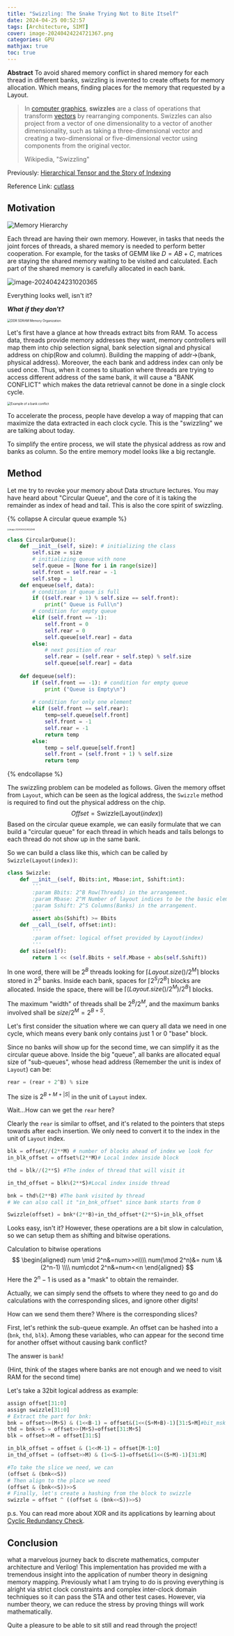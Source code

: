 ```yaml
---
title: "Swizzling: The Snake Trying Not to Bite Itself"
date: 2024-04-25 00:52:57
tags: [Architecture, SIMT]
cover: image-20240424224721367.png
categories: GPU
mathjax: true
toc: true
---
```


**Abstract** To avoid shared memory conflict in shared memory for each thread in different banks, swizzling is invented to create offsets for memory allocation. Which means, finding places for the memory that requested by a Layout.

<!-- more -->

> In [computer graphics](https://en.wikipedia.org/wiki/Computer_graphics), **swizzles** are a class of operations that transform [vectors](https://en.wikipedia.org/wiki/Vector_space) by rearranging components. Swizzles can also project from a vector of one dimensionality to a vector of another dimensionality, such as taking a three-dimensional vector and creating a two-dimensional or five-dimensional vector using components from the original vector.
>
> Wikipedia, "Swizzling"

Previously: [Hierarchical Tensor and the Story of Indexing]()

Reference Link: [cutlass](https://github.com/NVIDIA/cutlass)

## Motivation

![Memory Hierarchy](https://docs.nvidia.com/cuda/cuda-c-programming-guide/_images/memory-hierarchy.png)

Each thread are having their own memory. However, in tasks that needs the joint forces of threads, a shared memory is needed to perform better cooperation. For example, for the tasks of GEMM like $D=AB+C$, matrices are staying the shared memory waiting to be visited and calculated. Each part of the shared memory is carefully allocated in each bank.

![image-20240424231020365](swizzling/image-20240424231020365.png) 

Everything looks well, isn't it?

***What if they don't?***

<img src="swizzling/ddrorg.gif" alt="DDR SDRAM Memory Organization" style="zoom:50%;" />

Let's first have a glance at how threads extract bits from RAM. To access data, threads provide memory addresses they want, memory controllers will map them into chip selection signal, bank selection signal and physical address on chip(Row and column). Building the mapping of  addr->(bank, physical address). Moreover, the each bank and address index can only be used once. Thus, when it comes to situation where threads are trying to access different address of the same bank, it will cause a "BANK CONFLICT" which makes the data retrieval cannot be done in a single clock cycle. 

<img src="swizzling/image-20240424224721367.png" alt="Example of a bank conflict" style="zoom:50%;" />

To accelerate the process, people have develop a way of mapping that can maximize the data extracted in each clock cycle. This is the "swizzling" we are talking about today.

To simplify the entire process, we will state the physical address as row and banks as column. So the entire memory model looks like a big rectangle.

## Method

Let me try to revoke your memory about Data structure lectures. You may have heard about "Circular Queue", and the core of it is taking the remainder as index of head and tail. This is also the core spirit of swizzling.

{% collapse A circular queue example  %}

<img src="swizzling/image-20240424224832048.png" alt="image-20240424224832048" style="zoom:30%;" />

```python
class CircularQueue():
	def __init__(self, size): # initializing the class
		self.size = size
		# initializing queue with none
		self.queue = [None for i in range(size)] 
		self.front = self.rear = -1
        self.step = 1
	def enqueue(self, data):
		# condition if queue is full
		if ((self.rear + 1) % self.size == self.front): 
			print(" Queue is Full\n")
		# condition for empty queue
		elif (self.front == -1): 
			self.front = 0
			self.rear = 0
			self.queue[self.rear] = data
		else:
			# next position of rear
			self.rear = (self.rear + self.step) % self.size 
			self.queue[self.rear] = data
			
	def dequeue(self):
		if (self.front == -1): # condition for empty queue
			print ("Queue is Empty\n")
			
		# condition for only one element
		elif (self.front == self.rear): 
			temp=self.queue[self.front]
			self.front = -1
			self.rear = -1
			return temp
		else:
			temp = self.queue[self.front]
			self.front = (self.front + 1) % self.size
			return temp

```

{% endcollapse %}



The swizzling problem can be modeled as follows. Given the memory offset from `Layout`, which can be seen as the logical address, the `Swizzle` method is required to find out the physical address on the chip.
$$
Offset=\text{Swizzle}(\text{Layout}(index))
$$
Based on the circular queue example, we can easily formulate that we can build a "circular queue" for each thread in which heads and tails belongs to each thread  do not show up in the same bank.

So we can build a class like this, which can be called by `Swizzle(Layout(index))`: 

```python
class Swizzle:
  	def __init__(self, Bbits:int, Mbase:int, Sshift:int):
        '''
        :param Bbits: 2^B Row(Threads) in the arrangement.
        :param Mbase: 2^M Number of layout indices to be the basic element contiguously stored in banks.
        :param Sshift: 2^S Columns(Banks) in the arrangement.
        '''
        assert abs(Sshift) >= Bbits
	def __call__(self, offset:int):
        '''
        :param offset: logical offset provided by Layout(index)
        '''
    def size(self):
        return 1 << (self.Bbits + self.Mbase + abs(self.Sshift))
```


In one word, there will be $2^B$ threads looking for $\lceil Layout.size()/2^M\rceil$ blocks stored in $2^S$ banks. Inside each bank, spaces for $\lceil 2^S/2^B \rceil$ blocks are allocated. Inside the space, there will be $\lceil (Layout.size()/2^M)/2^B\rceil$ blocks.

The maximum "width" of threads shall be $2^B/2^M$, and the maximum banks involved shall be $size/2^M=2^{B+S}$. 



Let's first consider the situation where we can query all data we need in one cycle, which means every bank only contains just 1 or 0 "base" block. 

Since no banks will show up for the second time, we can simplify it as the circular queue above. Inside the big "queue", all banks are allocated equal size of  "sub-queues", whose head address (Remember the unit is index of `Layout`) can be: 

```python
rear = (rear + 2^B) % size
```

The size is $2^{B+M+|S|}$ in the unit of `Layout` index.

Wait...How can we get the `rear` here?

Clearly the `rear` is similar to offset, and it's related to the pointers that steps towards after each insertion. We only need to convert it to the index in the unit of `Layout` index. 

```python
blk = offset//(2**M) # number of blocks ahead of index we look for
in_blk_offset = offset%(2**M)# Local index inside block

thd = blk//(2**S) #The index of thread that will visit it

in_thd_offset = blk%(2**S)#Local index inside thread

bnk = thd%(2**B) #The bank visited by thread
# We can also call it "in_bnk_offset" since bank starts from 0

Swizzle(offset) = bnk*(2**B)+in_thd_offset*(2**S)+in_blk_offset
```

Looks easy, isn't it? However, these operations are a bit slow in calculation, so we can setup them as shifting and bitwise operations.

Calculation to bitwise operations
$$
\begin{aligned}
num \mid 2^n&=num>>n\\\\
num(\mod 2^n)&= num \& (2^n-1) \\\\
num\cdot 2^n&=num<<n 
\end{aligned}
$$
Here the $2^n-1$ is used as a "mask" to obtain the remainder. 



Actually, we can simply send the offsets to where they need to go and do calculations with the corresponding slices, and ignore other digits! 

How can we send them there? Where is the corresponding slices? 

First, let's rethink the sub-queue example. An offset can be hashed into a (`bnk`, `thd`, `blk`). Among these variables, who can appear for the second time for another offset without causing bank conflict? 

The answer is `bank`! 

(Hint, think of the stages where banks are not enough and we need to visit RAM for the second time)

Let's take a 32bit logical address as example:

```python
assign offset[31:0]
assign swizzle[31:0]
# Extract the part for bnk:
bnk = offset>>(M+S) & (1<<B-1) = offset&(1<<(S+M+B)-1)[31:S+M]#bit_msk
thd = bnk>>S = offset>>(M+S)=offset[31:M+S]
blk = offset>>M = offset[31:S]

in_blk_offset = offset & (1<<M-1) = offset[M-1:0]
in_thd_offset = (offset>>M) & (1<<S-1)=offset&(1<<(S+M)-1)[31:M]

#To take the slice we need, we can
(offset & (bnk<<S))
# Then align to the place we need
(offset & (bnk<<S))>>S
# Finally, let's create a hashing from the block to swizzle
swizzle = offset ^ ((offset & (bnk<<S))>>S)
```

p.s. You can read more about XOR and its applications by learning about [Cyclic Redundancy Check](https://en.wikipedia.org/wiki/Cyclic_redundancy_check).

## Conclusion

what a marvelous journey back to discrete mathematics, computer architecture and Verilog! This implementation has provided me with a tremendous insight into the application of number theory in designing memory mapping. Previously what I am trying to do is proving everything is alright via strict clock constraints and complex inter-clock domain techniques so it can pass the STA and other test cases. However, via number theory, we can reduce the stress by proving things will work mathematically. 

Quite a pleasure to be able to sit still and read through the project!